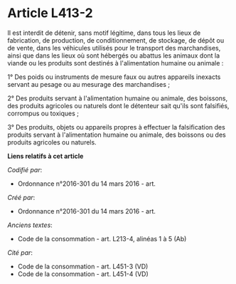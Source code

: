 # Article L413-2

Il est interdit de détenir, sans motif légitime, dans tous les lieux de fabrication, de production, de conditionnement, de
stockage, de dépôt ou de vente, dans les véhicules utilisés pour le transport des marchandises, ainsi que dans les lieux où
sont hébergés ou abattus les animaux dont la viande ou les produits sont destinés à l'alimentation humaine ou animale :

1° Des poids ou instruments de mesure faux ou autres appareils inexacts servant au pesage ou au mesurage des marchandises ;

2° Des produits servant à l'alimentation humaine ou animale, des boissons, des produits agricoles ou naturels dont le
détenteur sait qu'ils sont falsifiés, corrompus ou toxiques ;

3° Des produits, objets ou appareils propres à effectuer la falsification des produits servant à l'alimentation humaine ou
animale, des boissons ou des produits agricoles ou naturels.

**Liens relatifs à cet article**

_Codifié par_:

  - Ordonnance n°2016-301 du 14 mars 2016 - art.

_Créé par_:

  - Ordonnance n°2016-301 du 14 mars 2016 - art.

_Anciens textes_:

  - Code de la consommation - art. L213-4, alinéas 1 à 5 (Ab)

_Cité par_:

  - Code de la consommation - art. L451-3 (VD)
  - Code de la consommation - art. L451-4 (VD)
